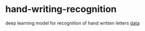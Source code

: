 # hand-writing-recognition
deep learning model for recognition of hand written letters
[data](https://www.kaggle.com/datasets/sachinpatel21/az-handwritten-alphabets-in-csv-format)
